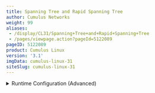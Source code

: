 ```yaml
---
title: Spanning Tree and Rapid Spanning Tree
author: Cumulus Networks
weight: 99
aliases:
 - /display/CL31/Spanning+Tree+and+Rapid+Spanning+Tree
 - /pages/viewpage.action?pageId=5122089
pageID: 5122089
product: Cumulus Linux
version: '3.1'
imgData: cumulus-linux-31
siteSlug: cumulus-linux-31
---
```

<details>

Spanning tree protocol (STP) is always recommended in layer 2
topologies, as it prevents bridge loops and broadcast radiation on a
bridged network.

The `mstpd` daemon is an open source project used by Cumulus Linux to
implement IEEE802.1D 2004 and IEEE802.1Q 2011. `mstpctl` is the utility
provided by the `mstpd` service to configure STP. STP is disabled by
default on bridges in Cumulus Linux.

## Commands

  - brctl

  - mstpctl

## Supported Modes

The STP modes Cumulus Linux supports vary depending upon whether the
[traditional or VLAN-aware bridge driver
mode](/version/cumulus-linux-31/Layer-1-and-Layer-2-Features/Ethernet-Bridging-VLANs/)
is in use.

For a bridge configured in *traditional* mode, PVST and PVRST are
supported, with the default set to PVRST. Each traditional bridge has
its own separate STP instance.

Bridges configured in
*[VLAN-aware](/version/cumulus-linux-31/Layer-1-and-Layer-2-Features/Ethernet-Bridging-VLANs/VLAN-aware-Bridge-Mode-for-Large-scale-Layer-2-Environments)*
mode operate **only** in RSTP mode.

## Configuring STP within a Traditional Mode Bridge

### Creating a Bridge and Configuring PVRST

Per VLAN Spanning Tree (PVST) creates a spanning tree instance for a
bridge. Rapid PVST (PVRST) supports RSTP enhancements for each spanning
tree instance. In order to use PVRST with a traditional bridge, a bridge
corresponding to the untagged native VLAN must be created, and all the
physical switch ports must be part of the same VLAN.

{{%notice note%}}

When connected to a switch that has a native VLAN configuration, the
native VLAN **must** be configured to be VLAN 1 only for maximum
interoperability.

{{%/notice%}}

To create a traditional mode bridge, configure the bridge stanza under
`/etc/network/interfaces`. More information on configuring [bridges can
be found
here.](/version/cumulus-linux-31/Layer-1-and-Layer-2-Features/Ethernet-Bridging-VLANs/)
To enable STP on the bridge, include the keyword `bridge-stp on`. swp1
and swp5 are configured for tagging VLAN 100, while swp4 is configured
to not tag a VLAN across the link.

    auto br100
    iface br100
      bridge-ports swp1.100 swp5.100
      bridge-stp on
     
    auto br1
    iface br1
      bridge-ports swp1 swp4 swp5
      bridge-stp on

To enable the bridge and load the new configuration from
`/etc/network/interfaces`, run `ifreload -a`:

    cumulus@switch:~$ sudo ifreload -a

<summary>Runtime Configuration (Advanced) </summary>

{{%notice warning%}}

A runtime configuration is non-persistent, which means the configuration
you create here does not persist after you reboot the switch.

{{%/notice%}}

You use `brctl` to create the bridge, add bridge ports in the bridge and
configure STP on the bridge. `mstpctl` is used only when an admin needs
to change the default configuration parameters for STP:

    cumulus@switch:~$ sudo brctl addbr br100
     
    cumulus@switch:~$ sudo brctl addif br100 swp1.100 swp4.100 swp5.100
     
    cumulus@switch:~$ sudo brctl stp br100 on
     
    cumulus@switch:~$ sudo ifconfig br100 up

## Configuring STP within a VLAN-aware Bridge

*[VLAN-aware](/version/cumulus-linux-31/Layer-1-and-Layer-2-Features/Ethernet-Bridging-VLANs/VLAN-aware-Bridge-Mode-for-Large-scale-Layer-2-Environments)*
bridges only operate in RSTP mode. STP BPDUs are transmitted on the
native VLAN.

If a bridge running RSTP (802.1w) receives a common STP (802.1D) BPDU,
it will automatically fall back to 802.1D operation.

### Creating a VLAN-aware Bridge and Configuring RSTP

To create a VLAN-aware mode bridge, configure the bridge stanza under
`/etc/network/interfaces`.

    auto br2
    iface br2
      bridge-vlan-aware yes
      bridge-vids 100
      bridge-pvid  1
      bridge-ports swp1 swp4 swp5
      bridge-stp on

To enable the bridge and load the new configuration from
`/etc/network/interfaces`, run `ifreload -a`:

    cumulus@switch:~$ sudo ifreload -a

### RSTP Interoperation with MST (802.1s)

RSTP interoperates with MST seamlessly, creating a single instance of
spanning tree which transmitts BPDUs on the native VLAN. RSTP treats the
MST domain as if it were one giant switch.

## Viewing Bridge and STP Status/Logs

`mstpd` is started by default when the switch boots. `mstpd` logs and
errors are located in `/var/log/syslog`.

{{%notice warning%}}

`mstpd` is the preferred utility for interacting with STP on Cumulus
Linux. `brctl` also provides certain methods for configuring STP;
however, they are not as complete as the tools offered in `mstpd` and
[output from brctl can be
misleading](https://support.cumulusnetworks.com/hc/en-us/articles/212153658-brctl-showstp-Shows-Carrier-Down-Ports-as-Blocking)
in some cases.

{{%/notice%}}

To get the bridge state, use:

    cumulus@switch:~$ sudo brctl show
     bridge name     bridge id               STP enabled     interfaces
     br2             8000.001401010100       yes             swp1
                                                             swp4
                                                             swp5

To get the `mstpd` bridge state, use:

    cumulus@switch:~$ sudo mstpctl showbridge br2
     br2 CIST info
      enabled         yes
      bridge id       F.000.00:14:01:01:01:00
      designated root F.000.00:14:01:01:01:00
      regional root   F.000.00:14:01:01:01:00
      root port       none
      path cost     0          internal path cost   0
      max age       20         bridge max age       20
      forward delay 15         bridge forward delay 15
      tx hold count 6          max hops             20
      hello time    2          ageing time          200
      force protocol version     rstp
      time since topology change 90843s
      topology change count      4
      topology change            no
      topology change port       swp4
      last topology change port  swp5

To get the `mstpd` bridge port state, use:

    cumulus@switch:~$ sudo mstpctl showport br2
     E swp1 8.001 forw F.000.00:14:01:01:01:00 F.000.00:14:01:01:01:00 8.001 Desg
       swp4 8.002 forw F.000.00:14:01:01:01:00 F.000.00:14:01:01:01:00 8.002 Desg
     E swp5 8.003 forw F.000.00:14:01:01:01:00 F.000.00:14:01:01:01:00 8.003 Desg
     
    cumulus@switch:~$ sudo mstpctl showportdetail br2 swp1
     br2:swp1 CIST info
      enabled            yes                     role                 Designated
      port id            8.001                   state                forwarding
      external port cost 2000                    admin external cost  0
      internal port cost 2000                    admin internal cost  0
      designated root    F.000.00:14:01:01:01:00 dsgn external cost   0
      dsgn regional root F.000.00:14:01:01:01:00 dsgn internal cost   0
      designated bridge  F.000.00:14:01:01:01:00 designated port      8.001
      admin edge port    no                      auto edge port       yes
      oper edge port     yes                     topology change ack  no
      point-to-point     yes                     admin point-to-point auto
      restricted role    no                      restricted TCN       no
      port hello time    2                       disputed             no
      bpdu guard port    no                      bpdu guard error     no
      network port       no                      BA inconsistent      no
      Num TX BPDU        45772                   Num TX TCN           4
      Num RX BPDU        0                       Num RX TCN           0
      Num Transition FWD 2                       Num Transition BLK   2

## Customizing Spanning Tree Protocol

There are a number of ways you can customize STP in Cumulus Linux. You
should exercise extreme caution with many of the settings below to
prevent malfunctions in STP's loop avoidance.

### PortAdminEdge/PortFast Mode

*PortAdminEdge* is equivalent to the PortFast feature offered by other
vendors.

All ports configured with PortAdminEdge bypass the listening and
learning states to move immediately to forwarding.

{{%notice warning%}}

Using PortAdminEdge mode has the potential to cause loops if it is not
accompanied by the BPDU guard feature. All examples below include BPDU
guard.

{{%/notice%}}

While it is common for edge ports to be configured as access ports for a
simple end host, this is not mandatory. In the data center, edge ports
typically connect to servers, which may pass both tagged and untagged
traffic.

For a bridge in [traditional
mode](/version/cumulus-linux-31/Layer-1-and-Layer-2-Features/Ethernet-Bridging-VLANs/),
configure `PortAdminEdge` under the bridge stanza in
`/etc/network/interfaces`:

    auto br2
    iface br2 inet static
      bridge-ports swp1 swp2 swp3 swp4
      bridge-stp on
      mstpctl-bpduguard swp1=yes swp2=yes swp3=yes swp4=yes
      mstpctl-portadminedge swp1=yes swp2=yes swp3=yes swp4=yes

For a [VLAN-aware
bridge](/version/cumulus-linux-31/Layer-1-and-Layer-2-Features/Ethernet-Bridging-VLANs/VLAN-aware-Bridge-Mode-for-Large-scale-Layer-2-Environments),
configure PortAdminEdge and BPDU guard under the switch port interface
stanza in `/etc/network/interfaces`:

    auto swp5
    iface swp5
        mstpctl-bpduguard yes
        mstpctl-portadminedge yes

To load the new configuration, run `ifreload -a`:

    cumulus@switch:~$ sudo ifreload -a

<summary>Runtime Configuration (Advanced) </summary>

{{%notice warning%}}

A runtime configuration is non-persistent, which means the configuration
you create here does not persist after you reboot the switch.

{{%/notice%}}

    cumulus@switch:~$ sudo mstpctl setportadminedge br2 swp1 yes
    cumulus@switch:~$ sudo mstpctl setbpduguard br2 swp1 yes

### BPDU Guard

To protect the spanning tree topology from unauthorized switches
affecting the forwarding path, you can configure *BPDU guard* (Bridge
Protocol Data Unit). One very common example is when someone hooks up a
new switch to an access port off of a leaf switch. If this new switch is
configured with a low priority, it could become the new root switch and
affect the forwarding path for the entire layer 2 topology.

#### Configuring BPDU Guard

For the bridge, configure BPDU guard under the bridge stanza in
`/etc/network/interfaces`:

    auto br2
    iface br2 inet static
      bridge-ports swp1 swp2 swp3 swp4 swp5 swp6
      bridge-stp on
      mstpctl-bpduguard swp1=yes swp2=yes swp3=yes swp4=yes

For each interface, configure BPDU guard under an interface stanza in
`/etc/network/interfaces`:

    auto swp5
    iface swp5
        mstpctl-bpduguard yes

To load the new configuration, run `ifreload -a`:

    cumulus@switch:~$ sudo ifreload -a

<summary>Runtime Configuration (Advanced) </summary>

{{%notice warning%}}

A runtime configuration is non-persistent, which means the configuration
you create here does not persist after you reboot the switch.

{{%/notice%}}

    cumulus@switch:~$ sudo mstpctl setbpduguard br2 swp1 yes
    cumulus@switch:~$ sudo mstpctl setbpduguard br2 swp2 yes
    cumulus@switch:~$ sudo mstpctl setbpduguard br2 swp3 yes
    cumulus@switch:~$ sudo mstpctl setbpduguard br2 swp4 yes

#### Recovering a Port Disabled by BPDU Guard

If a BPDU is received on the port, STP will bring down the port and log
an error in `/var/log/syslog`. The following is a sample error:

    mstpd: error, MSTP_IN_rx_bpdu: bridge:bond0 Recvd BPDU on BPDU Guard Port - Port Down

To determine whether BPDU guard is configured, or if a BPDU has been
received, run `mstpctl showportdetail <bridge name>`:

    cumulus@switch:~$ sudo mstpctl showportdetail br2 swp1 | grep guard
     bpdu guard port    yes                     bpdu guard error     yes

The only way to recover a port that has been placed in the disabled
state is to manually un-shut or bring up the port with ` sudo ifup
 ``[port]`, as shown in the example below:

{{%notice note%}}

Bringing up the disabled port does not fix the problem if the
configuration on the connected end-station has not been rectified.

{{%/notice%}}

    cumulus@leaf2$ mstpctl showportdetail bridge bond0
    bridge:bond0 CIST info
      enabled            no                      role                 Disabled
      port id            8.001                   state                discarding
      external port cost 305                     admin external cost  0
      internal port cost 305                     admin internal cost  0
      designated root    8.000.6C:64:1A:00:4F:9C dsgn external cost   0
      dsgn regional root 8.000.6C:64:1A:00:4F:9C dsgn internal cost   0
      designated bridge  8.000.6C:64:1A:00:4F:9C designated port      8.001
      admin edge port    no                      auto edge port       yes
      oper edge port     no                      topology change ack  no
      point-to-point     yes                     admin point-to-point auto
      restricted role    no                      restricted TCN       no
      port hello time    10                      disputed             no
      bpdu guard port    yes                      bpdu guard error     yes
      network port       no                      BA inconsistent      no
      Num TX BPDU        3                       Num TX TCN           2
      Num RX BPDU        488                     Num RX TCN           2
      Num Transition FWD 1                       Num Transition BLK   2
      bpdufilter port    no                     
      clag ISL           no                      clag ISL Oper UP     no
      clag role          unknown                 clag dual conn mac   0:0:0:0:0:0
      clag remote portID F.FFF                   clag system mac      0:0:0:0:0:0
     
     
    cumulus@leaf2$ sudo ifup bond0
     
     
    cumulus@leaf2$ mstpctl showportdetail bridge bond0
    bridge:bond0 CIST info
      enabled            yes                     role                 Root
      port id            8.001                   state                forwarding
      external port cost 305                     admin external cost  0
      internal port cost 305                     admin internal cost  0
      designated root    8.000.6C:64:1A:00:4F:9C dsgn external cost   0
      dsgn regional root 8.000.6C:64:1A:00:4F:9C dsgn internal cost   0
      designated bridge  8.000.6C:64:1A:00:4F:9C designated port      8.001
      admin edge port    no                      auto edge port       yes
      oper edge port     no                      topology change ack  no
      point-to-point     yes                     admin point-to-point auto
      restricted role    no                      restricted TCN       no
      port hello time    2                       disputed             no
      bpdu guard port    no                      bpdu guard error     no
      network port       no                      BA inconsistent      no
      Num TX BPDU        3                       Num TX TCN           2
      Num RX BPDU        43                      Num RX TCN           1
      Num Transition FWD 1                       Num Transition BLK   0
      bpdufilter port    no                     
      clag ISL           no                      clag ISL Oper UP     no
      clag role          unknown                 clag dual conn mac   0:0:0:0:0:0
      clag remote portID F.FFF                   clag system mac      0:0:0:0:0:0

### Bridge Assurance

On a point-to-point link where RSTP is running, if you want to detect
unidirectional links and put the port in a discarding state (in error),
you can enable bridge assurance on the port by enabling a port type
network. The port would be in a bridge assurance inconsistent state
until a BPDU is received from the peer. You need to configure the port
type network on both the ends of the link in order for bridge assurance
to operate properly.

The default setting for bridge assurance is off. This means that there
is no difference between disabling bridge assurance on an interface and
not configuring bridge assurance on an interface.

To enable bridge assurance on an interface, edit
`/etc/network/interfaces` and add a line similar to the example below to
the bridge configuration:

    mstpctl-portnetwork swp1=no

You can monitor logs for bridge assurance messages by doing the
following:

    cumulus@switch:~$ sudo grep -in assurance /var/log/syslog | grep mstp
     1365:Jun 25 18:03:17 mstpd: br1007:swp1.1007 Bridge assurance inconsistent

To load the new configuration from `/etc/network/interfaces`, run
`ifreload -a`:

    cumulus@switch:~$ sudo ifreload -a

<summary>Runtime Configuration (Advanced) </summary>

{{%notice warning%}}

A runtime configuration is non-persistent, which means the configuration
you create here does not persist after you reboot the switch.

{{%/notice%}}

To enable bridge assurance at runtime, run `mstpctl`:

    cumulus@switch:~$ sudo mstpctl setportnetwork br1007 swp1.1007 yes
     
    cumulus@switch:~$ sudo mstpctl showportdetail br1007 swp1.1007 | grep network
      network port       yes                     BA inconsistent      yes

### BPDU Filter

You can enable `bpdufilter` on a switch port, which filters BPDUs in
both directions. This effectively disables STP on the port as no BPDUs
are transiting.

{{%notice warning%}}

Using BDPU filter inappropriately can cause layer 2 loops. Use this
feature deliberately and with extreme caution.

{{%/notice%}}

For the bridge, enable BPDU filter persistently by adding the following
to `/etc/network/interfaces` under the `bridge port iface` section
example:

    auto br100
    iface br100
         bridge-ports swp1.100 swp2.100
         mstpctl-portbpdufilter swp1=yes swp2=yes

For each interface, it is also possible to enable BPDU filter
persistently for a specific port with the following configuration:

    auto swp6
    iface swp6
        mstpctl-portbpdufilter yes

To load the new configuration from `/etc/network/interfaces`, run
`ifreload -a`:

    cumulus@switch:~$ sudo ifreload -a

For more information, see `man(5) ifupdown-addons-interfaces`.

<summary>Runtime Configuration (Advanced) </summary>

{{%notice warning%}}

A runtime configuration is non-persistent, which means the configuration
you create here does not persist after you reboot the switch.

{{%/notice%}}

To enable BPDU filter at runtime, run `mstpctl`:

    cumulus@switch:~$ sudo mstpctl setportbpdufilter br100 swp1.100=yes swp2.100=yes

### Storm Control

*Storm control* provides protection against excessive inbound BUM
(broadcast, unknown unicast, multicast) traffic on layer 2 switch port
interfaces, which can cause poor network performance.

You configure storm control for each physical port in one of three ways:

  - By editing `/etc/cumulus/switchd.conf`. The configuration persists
    across reboots and restarting `switchd`. If you change the storm
    control configuration in this file after rebooting the switch, you
    must [restart
    `switchd`](/version/cumulus-linux-31/System-Management/Configuring-switchd)
    to activate the new configuration.

  - By editing `/etc/network/interfaces`, which requires you to reload
    the interface configuration for the change to take effect.

  - By writing directly to the [`switchd` file
    system](/version/cumulus-linux-31/System-Management/Configuring-switchd).

For example, to enable broadcast and multicast storm control at 400
packets per second (pps) and 3000 pps, respectively, for swp1 editing
`/etc/cumulus/switchd.conf`, configure it as follows:

    # Storm Control setting on a port, in pps, 0 means disable
    interface.swp1.storm_control.broadcast = 400
    interface.swp1.storm_control.multicast = 3000

To configure these settings in `/etc/network/interfaces`:

    auto swp1
    iface swp1
      post-up echo 400 > /cumulus/switchd/config/interface/$IFACE/storm_control/broadcast
      post-up echo 3000 > /cumulus/switchd/config/interface/$IFACE/storm_control/multicast
      post-down echo 0 > /cumulus/switchd/config/interface/$IFACE/storm_control/broadcast
      post-down echo 0 > /cumulus/switchd/config/interface/$IFACE/storm_control/multicast

Then, reload the configuration:

    cumulus@switch:$ sudo ifreload -a

<summary>Runtime Configuration (Advanced) </summary>

{{%notice warning%}}

A runtime configuration is non-persistent, which means the configuration
you create here does not persist after you reboot the switch.

{{%/notice%}}

Finally, if you are not in a position to restart `switchd`, you can
change your storm control settings at runtime, which take effect
immediately. For example, to set the pps on swp1 to 400 pps for
broadcast traffic and 3000 for multicast traffic:

    cumulus@switch:$ sudo cl-cfg -w switchd interface.swp1.storm_control.broadcast=400
    cumulus@switch:$ sudo cl-cfg -w switchd interface.swp1.storm_control.multicast=3000

### Example Configuration with All Possible Parameters

The persistent configuration for a bridge is set in
`/etc/network/interfaces`. The configuration below shows every possible
option configured. There is no requirement to configure any of these
options:

    auto br2
    iface br2 inet static
      bridge-ports swp1 swp2 swp3 swp4
      bridge-stp on
      mstpctl-maxage 20
      mstpctl-ageing 300
      mstpctl-fdelay 15
      mstpctl-maxhops 20
      mstpctl-txholdcount 6
      mstpctl-forcevers rstp
      mstpctl-treeprio 32768
      mstpctl-treeportprio swp3=128
      mstpctl-hello 2
      mstpctl-portpathcost swp1=0 swp2=0
      mstpctl-portadminedge swp1=no swp2=no
      mstpctl-portautoedge swp1=yes swp2=yes
      mstpctl-portp2p swp1=no swp2=no
      mstpctl-portrestrrole swp1=no swp2=no
      mstpctl-portrestrtcn swp1=no swp2=no
      mstpctl-portnetwork swp1=no
      mstpctl-bpduguard swp1=no swp2=no
      mstpctl-portbpdufilter swp4=yes

### Configuring Other Spanning Tree Parameters

Spanning tree parameters are defined in the IEEE
[802.1D](http://standards.ieee.org/findstds/standard/802.1D-2004.html),
[802.1Q](http://standards.ieee.org/findstds/standard/802.1Q-2018.html)
specifications and in the table below.

While configuring spanning tree in a persistent configuration, as
described above, is the preferred method, you can also use `mstpctl` to
configure spanning tree protocol parameters at runtime.

{{%notice warning%}}

A runtime configuration is non-persistent, which means the configuration
you create here does not persist after you reboot the switch.

{{%/notice%}}

For a comparison of STP parameter configuration between `mstpctl` and
other vendors, [please read this knowledge base
article](https://support.cumulusnetworks.com/hc/en-us/articles/206908397).

Examples are included below:

<table>
<colgroup>
<col style="width: 50%" />
<col style="width: 50%" />
</colgroup>
<thead>
<tr class="header">
<th><p>Parameter</p></th>
<th><p>Description</p></th>
</tr>
</thead>
<tbody>
<tr class="odd">
<td><p><strong>maxage</strong></p></td>
<td><p>Sets the bridge's <em>maximum age</em> to <code>&lt;max_age&gt;</code> seconds. The default is <em>20</em>.</p>
<p>The maximum age must meet the condition 2 * (Bridge Forward Delay - 1 second) &gt;= Bridge Max Age.</p>
<p>To set this parameter persistently, configure it under the bridge stanza:</p>
<pre><code>mstpctl-maxage 24</code></pre>
<p>To set this parameter at runtime, use:</p>
<p><code>mstpctl setmaxage &lt;bridge&gt; &lt;max_age&gt;</code></p>
<pre><code>cumulus@switch:~$ sudo mstpctl setmaxage br2 24</code></pre></td>
</tr>
<tr class="even">
<td><p><strong>ageing</strong></p></td>
<td><p>Sets the Ethernet (MAC) address <em>ageing time</em> in <code>&lt;time&gt;</code> seconds for the bridge when the running version is STP, but not RSTP/MSTP. The default is <em>300</em>.</p>
<p>To set this parameter persistently, configure it under the bridge stanza:</p>
<pre><code>mstpctl-ageing 240</code></pre>
<p>To set this parameter at runtime, use:</p>
<pre><code>mstpctl setageing &lt;bridge&gt; &lt;time&gt;</code></pre>
<pre><code>cumulus@switch:~$ sudo mstpctl setageing br2 240</code></pre></td>
</tr>
<tr class="odd">
<td><p><strong>fdelay</strong></p></td>
<td><p>Sets the bridge's <em>bridge forward delay</em> to <code>&lt;time&gt;</code> seconds. The default is <em>15</em>.</p>
<p>The bridge forward delay must meet the condition 2 * (Bridge Forward Delay - 1 second) &gt;= Bridge Max Age.</p>
<p>To set this parameter persistently, configure it under the bridge stanza:</p>
<pre><code>mstpctl-fdelay 15</code></pre>
<p>To set this parameter at runtime, use:</p>
<pre><code>mstpctl setfdelay &lt;bridge&gt; &lt;time&gt;</code></pre>
<pre><code>cumulus@switch:~$ sudo mstpctl setfdelay br2 15</code></pre></td>
</tr>
<tr class="even">
<td><p><strong>maxhops</strong></p></td>
<td><p>Sets the bridge's <em>maximum hops</em> to <code>&lt;max_hops&gt;</code>. The default is <em>20</em>.</p>
<p>To set this parameter persistently, configure it under the bridge stanza:</p>
<pre><code>mstpctl-maxhops 24</code></pre>
<p>To set this parameter at runtime, use:</p>
<pre><code>mstpctl setmaxhops &lt;bridge&gt; &lt;max_hops&gt;</code></pre>
<pre><code>cumulus@switch:~$ sudo mstpctl setmaxhops br2 24</code></pre></td>
</tr>
<tr class="odd">
<td><p><strong>txholdcount</strong></p></td>
<td><p>Sets the bridge's <em>bridge transmit hold count</em> to <code>&lt;tx_hold_count&gt;</code>. The default is <em>6</em>.</p>
<p>To set this parameter persistently, configure it under the bridge stanza:</p>
<pre><code>mstpctl-txholdcount 6</code></pre>
<p>To set this parameter at runtime, use:</p>
<p><code>mstpctl settxholdcount &lt;bridge&gt; &lt;tx_hold_count&gt;</code></p>
<pre><code>cumulus@switch:~$ sudo mstpctl settxholdcount br2 5</code></pre></td>
</tr>
<tr class="even">
<td><p><strong>forcevers</strong></p></td>
<td><p>Sets the bridge's <em>force STP version</em> to either RSTP/STP. MSTP is not supported currently. The default is <em>RSTP</em>.</p>
<p>To set this parameter persistently, configure it under the bridge stanza:</p>
<pre><code>mstpctl-forcevers rstp</code></pre>
<p>To set this parameter at runtime, use:</p>
<pre><code>mstpctl setforcevers &lt;bridge&gt; {mstp|rstp|stp}</code></pre>
<pre><code>cumulus@switch:~$ sudo mstpctl setforcevers br2 rstp</code></pre></td>
</tr>
<tr class="odd">
<td><p><strong>treeprio</strong></p></td>
<td><p>Sets the bridge's <em>tree priority</em> to <code>&lt;priority&gt;</code> for an MSTI instance. The priority value is a number between 0 and 65535 and must be a multiple of 4096. The bridge with the lowest priority is elected the <em>root bridge</em>. The default is <em>32768</em>.</p>
<p>{{%notice warning%}}</p>
<p>For <code>msti</code>, only 0 is supported currently.</p>
<p>{{%/notice%}}</p>
<p>To set this parameter persistently, configure it under the bridge stanza:</p>
<pre><code>mstpctl-treeprio 8192</code></pre>
<p>To set this parameter at runtime, use:</p>
<pre><code>mstpctl settreeprio &lt;bridge&gt; &lt;mstid&gt; &lt;priority&gt;</code></pre>
<pre><code>cumulus@switch:~$ sudo mstpctl settreeprio br2 0 8192</code></pre></td>
</tr>
<tr class="even">
<td><p><strong>treeportprio</strong></p></td>
<td><p>Sets the <em>priority</em> of port <code>&lt;port&gt;</code> to <code>&lt;priority&gt;</code> for the MSTI instance. The priority value is a number between 0 and 240 and must be a multiple of 16. The default is <em>128</em>.</p>
<p>{{%notice warning%}}</p>
<p>For <code>msti</code>, only <em>0</em> is supported currently.</p>
<p>{{%/notice%}}</p>
<p>To set this parameter persistently, configure it under the bridge stanza:</p>
<pre><code>mstpctl-treeportprio swp4 64</code></pre>
<p>To set this parameter at runtime, use:</p>
<pre><code>mstpctl settreeportprio &lt;bridge&gt; &lt;port&gt; &lt;mstid&gt; &lt;priority&gt;</code></pre>
<pre><code>cumulus@switch:~$ sudo mstpctl settreeportprio br2 swp4 0 64</code></pre></td>
</tr>
<tr class="odd">
<td><p><strong>hello</strong></p></td>
<td><p>Sets the bridge's <em>bridge hello time</em> to <code>&lt;time&gt;</code> seconds. The default is <em>2</em>.</p>
<p>To set this parameter persistently, configure it under the bridge stanza:</p>
<pre><code>mstpctl-hello 20</code></pre>
<p>To set this parameter at runtime, use:</p>
<pre><code>mstpctl sethello &lt;bridge&gt; &lt;time&gt;</code></pre>
<pre><code>cumulus@switch:~$ sudo mstpctl sethello br2 20</code></pre></td>
</tr>
<tr class="even">
<td><p><strong>portpathcost</strong></p></td>
<td><p>Sets the <em>port cost</em> of the port <code>&lt;port&gt;</code> in bridge <code>&lt;bridge&gt;</code> to <code>&lt;cost&gt;</code>. The default is <em>0</em>.</p>
<p><code>mstpd</code> supports only long mode; that is, 32 bits for the path cost.</p>
<p>To set this parameter persistently, configure it under the bridge stanza:</p>
<pre><code>mstpctl-portpathcost swp1=10</code></pre>
<p>To set this parameter at runtime, use:</p>
<pre><code>mstpctl setportpathcost &lt;bridge&gt; &lt;port&gt; &lt;cost&gt;</code></pre>
<pre><code>cumulus@switch:~$ sudo mstpctl setportpathcost br2 swp1 10</code></pre></td>
</tr>
<tr class="odd">
<td><p><strong>portadminedge</strong></p></td>
<td><p>Enables/disables the <em>initial edge state</em> of the port <code>&lt;port&gt;</code> in bridge <code>&lt;bridge&gt;</code>. The default is <em>no</em>.</p>
<p>To set this parameter persistently, configure it under the bridge stanza:</p>
<pre><code>mstpctl-portadminedge swp1=yes</code></pre>
<p>To set this parameter at runtime, use:</p>
<pre><code>mstpctl setportadminedge &lt;bridge&gt; &lt;port&gt; {yes|no}</code></pre>
<pre><code>cumulus@switch:~$ sudo mstpctl setportadminedge br2 swp1 yes</code></pre></td>
</tr>
<tr class="even">
<td><p><strong>portautoedge</strong></p></td>
<td><p>Enables/disables the <em>auto transition</em> to/from the edge state of the port <code>&lt;port&gt;</code> in bridge <code>&lt;bridge&gt;</code>. The default is <em>yes</em>.</p>
<p><em>portautoedge</em> is an enhancement to the standard PortAdminEdge (PortFast) mode, which allows for the automatic detection of edge ports.</p>
<p>{{%notice note%}}</p>
<p>Edge ports and access ports are not the same thing. Edge ports transition directly to the forwarding state and skip the listening and learning stages. Upstream topology change notifications are not generated when an edge port's link changes state. Access ports only forward untagged traffic; however, there is no such restriction on edge ports, which can forward both tagged and untagged traffic.</p>
<p>{{%/notice%}}</p>
<p>When a BPDU is received on a port configured with portautoedge, the port ceases to be in the edge port state and transitions into a normal STP port.</p>
<p>When BPDUs are no longer received on the interface, the port becomes an edge port, and transitions through the discarding and learning states before resuming forwarding.</p>
<p>To set this parameter persistently, configure it under the bridge stanza:</p>
<pre><code>mstpctl-portautoedge swp1=no</code></pre>
<p>To set this parameter at runtime, use:</p>
<pre><code>mstpctl setportautoedge &lt;bridge&gt; &lt;port&gt; {yes|no}</code></pre>
<pre><code>cumulus@switch:~$ sudo mstpctl setportautoedge br2 swp1 no</code></pre></td>
</tr>
<tr class="odd">
<td><p><strong>portp2p</strong></p></td>
<td><p>Enables/disables the <em>point-to-point detection mode</em> of the port <code>&lt;port&gt;</code> in bridge <code>&lt;bridge&gt;</code>. The default is <em>auto</em>.</p>
<p>To set this parameter persistently, configure it under the bridge stanza:</p>
<pre><code>mstpctl-portp2p swp1=no</code></pre>
<p>To set this parameter at runtime, use:</p>
<pre><code>mstpctl setportp2p &lt;bridge&gt; &lt;port&gt; {yes|no|auto}</code></pre>
<pre><code>cumulus@switch:~$ sudo mstpctl setportp2p br2 swp1 no</code></pre></td>
</tr>
<tr class="even">
<td><p><strong>portrestrrole</strong></p></td>
<td><p>Enables/disables the ability of the port <code>&lt;port&gt;</code> in bridge <code>&lt;bridge&gt;</code> to take the <em>root role</em>. The default is <em>no</em>.</p>
<p>To set this parameter persistently, configure it under the bridge stanza:</p>
<pre><code>mstpctl-portrestrrole swp1=no</code></pre>
<p>To set this parameter at runtime, use:</p>
<pre><code>mstpctl setportrestrrole &lt;bridge&gt; &lt;port&gt; {yes|no}</code></pre>
<pre><code>cumulus@switch:~$ sudo mstpctl setportrestrrole br2 swp1 yes</code></pre></td>
</tr>
<tr class="odd">
<td><p><strong>portrestrtcn</strong></p></td>
<td><p>Enables/disables the ability of the port <code>&lt;port&gt;</code> in bridge <code>&lt;bridge&gt;</code> to propagate <em>received topology change notifications</em>. The default is <em>no</em>.</p>
<p>To set this parameter persistently, configure it under the bridge stanza:</p>
<pre><code>mstpctl-portrestrtcn swp1=yes</code></pre>
<p>To set this parameter at runtime, use:</p>
<pre><code>mstpctl setportrestrtcn &lt;bridge&gt; &lt;port&gt; {yes|no}</code></pre>
<pre><code>cumulus@switch:~$ sudo mstpctl setportrestrtcn br2 swp1 yes</code></pre></td>
</tr>
<tr class="even">
<td><p><strong>portnetwork</strong></p></td>
<td><p>Enables/disables the <em>bridge assurance capability</em> for a network port <code>&lt;port&gt;</code> in bridge <code>&lt;bridge&gt;</code>. The default is <em>no</em>.</p>
<p>To set this parameter persistently, configure it under the bridge stanza:</p>
<pre><code>mstpctl-portnetwork swp4=yes</code></pre>
<p>To set this parameter at runtime, use:</p>
<pre><code>mstpctl setportnetwork &lt;bridge&gt; &lt;port&gt; {yes|no}</code></pre>
<pre><code>cumulus@switch:~$ sudo mstpctl setportnetwork br2 swp4 yes</code></pre></td>
</tr>
<tr class="odd">
<td><p><strong>bpduguard</strong></p></td>
<td><p>Enables/disables the <em>BPDU guard configuration</em> of the port <code>&lt;port&gt;</code> in bridge <code>&lt;bridge&gt;</code>. The default is <em>no</em>.</p>
<p>To set this parameter persistently, configure it under the bridge stanza:</p>
<pre><code>mstpctl-bpduguard swp1=no</code></pre>
<p>To set this parameter at runtime, use:</p>
<pre><code>mstpctl setbpduguard &lt;bridge&gt; &lt;port&gt; {yes|no}</code></pre>
<pre><code>cumulus@switch:~$ sudo mstpctl setbpduguard br2 swp1 yes</code></pre></td>
</tr>
<tr class="even">
<td><p><strong>portbpdufilter</strong></p></td>
<td><p>Enables/disables the <em>BPDU filter</em> functionality for a port <code>&lt;port&gt;</code> in bridge <code>&lt;bridge&gt;</code>. The default is <em>no</em>.</p>
<p>To set this parameter persistently, configure it under the bridge stanza:</p>
<pre><code>mstpctl-portbpdufilter swp4=yes</code></pre>
<p>To set this parameter at runtime, use:</p>
<pre><code>mstpctl setportbpdufilter &lt;bridge&gt; &lt;port&gt; {yes|no}</code></pre>
<pre><code>cumulus@switch:~$ sudo mstpctl setportbpdufilter br2 swp4 yes</code></pre></td>
</tr>
</tbody>
</table>

## Configuration Files

  - /etc/network/interfaces

  - /etc/cumulus/switchd.conf

## Man Pages

  - brctl(8)

  - bridge-utils-interfaces(5)

  - ifupdown-addons-interfaces(5)

  - mstpctl(8)

  - mstpctl-utils-interfaces(5)

## Useful Links

The source code for `mstpd`/`mstpctl` was written by [Vitalii
Demianets](mailto:vitas%40nppfactor.kiev.ua) and is hosted at the
sourceforge URL below.

  - [sourceforge.net/projects/mstpd/](https://sourceforge.net/projects/mstpd/)

  - [en.wikipedia.org/wiki/Spanning\_Tree\_Protocol](http://en.wikipedia.org/wiki/Spanning_Tree_Protocol)

## Caveats and Errata

  - MSTP is not supported currently. However, interoperability with MSTP
    networks can be accomplished using PVRSTP or PVSTP.

<article id="html-search-results" class="ht-content" style="display: none;">

</article>

<footer id="ht-footer">

</footer>

</details>
